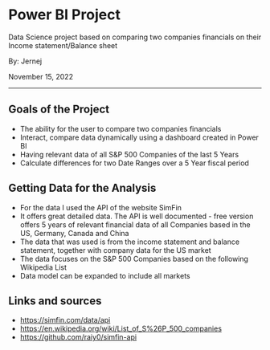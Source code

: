 # Power BI Project
Data Science project based on comparing two companies financials on their Income statement/Balance sheet

By: Jernej

November 15, 2022
___

## Goals of the Project

- The ability for the user to compare two companies financials
- Interact, compare data dynamically using a dashboard created in Power BI
- Having relevant data of all S&P 500 Companies of the last 5 Years
- Calculate differences for two Date Ranges over a 5 Year fiscal period

## Getting Data for the Analysis
- For the data I used the API of the website SimFin 
- It offers great detailed data. The API is well documented - free version offers 5 years of relevant financial data of all Companies based in the US, Germany, Canada and China
- The data that was used is from the income statement and balance statement, together with company data for the US market
- The data focuses on the S&P 500 Companies based on the following Wikipedia List
- Data model can be expanded to include all markets

## Links and sources 
- https://simfin.com/data/api
- https://en.wikipedia.org/wiki/List_of_S%26P_500_companies
- https://github.com/raiy0/simfin-api
